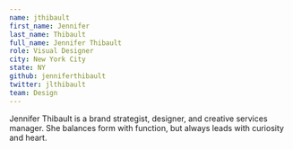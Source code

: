 ```yaml
---
name: jthibault
first_name: Jennifer
last_name: Thibault
full_name: Jennifer Thibault
role: Visual Designer
city: New York City
state: NY
github: jenniferthibault
twitter: jlthibault
team: Design
---
```


Jennifer Thibault is a brand strategist, designer, and creative services manager. She balances form with function, but always leads with curiosity and heart.